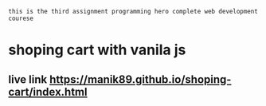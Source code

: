 `this is the third assignment programming hero complete web development courese`
# shoping cart with vanila js
## live link https://manik89.github.io/shoping-cart/index.html
